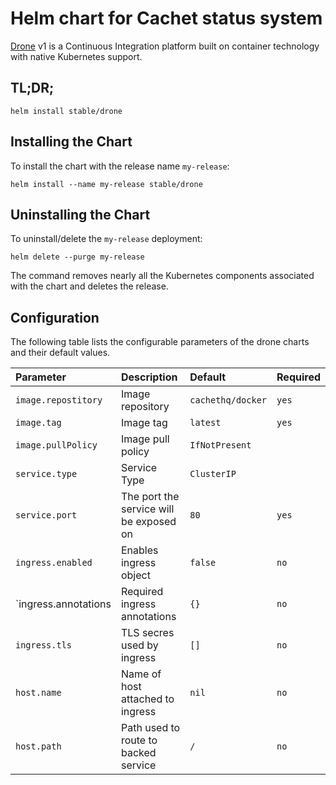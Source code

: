 # Helm chart for Cachet status system

[Drone](http://readme.drone.io/) v1 is a Continuous Integration platform built on container technology with native Kubernetes support.

## TL;DR;

```console
helm install stable/drone
```

## Installing the Chart

To install the chart with the release name `my-release`:

```console
helm install --name my-release stable/drone
```

## Uninstalling the Chart

To uninstall/delete the `my-release` deployment:

```console
helm delete --purge my-release
```

The command removes nearly all the Kubernetes components associated with the
chart and deletes the release.

## Configuration

The following table lists the configurable parameters of the drone charts and their default values.

| Parameter            | Description                            | Default                | Required |
|:-------------------- |:--------------------------------------- | :--------------------- |:-------- |
| `image.repostitory`  | Image repository                        | `cachethq/docker`      | `yes`    |
| `image.tag`          | Image tag                               | `latest`               | `yes`    |
| `image.pullPolicy`   | Image pull policy                       | `IfNotPresent`         |          |
| `service.type`       | Service Type                            | `ClusterIP`            |          |
| `service.port`       | The port the service will be exposed on | `80`                   | `yes`    |
| `ingress.enabled`    | Enables ingress object                  | `false`                | `no`     |
| `ingress.annotations | Required ingress annotations            | `{}`                   | `no`     |
| `ingress.tls`        | TLS secres used by ingress              | `[]`                   | `no`     |
| `host.name`          | Name of host attached to ingress        | `nil`                  | `no`     |
| `host.path`          | Path used to route to backed service    | `/`                    | `no`     |
